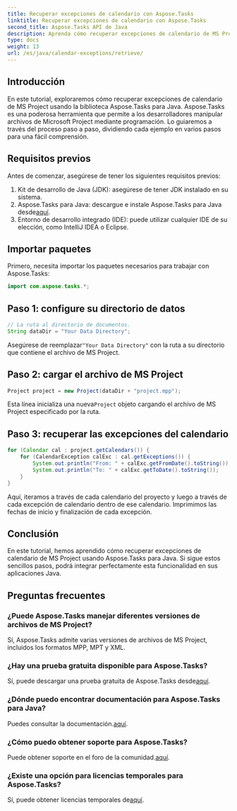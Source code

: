 ```yaml
---
title: Recuperar excepciones de calendario con Aspose.Tasks
linktitle: Recuperar excepciones de calendario con Aspose.Tasks
second_title: Aspose.Tasks API de Java
description: Aprenda cómo recuperar excepciones de calendario de MS Project usando Aspose.Tasks para Java. Tutorial paso a paso para una integración perfecta.
type: docs
weight: 13
url: /es/java/calendar-exceptions/retrieve/
---
```

## Introducción
En este tutorial, exploraremos cómo recuperar excepciones de calendario de MS Project usando la biblioteca Aspose.Tasks para Java. Aspose.Tasks es una poderosa herramienta que permite a los desarrolladores manipular archivos de Microsoft Project mediante programación. Lo guiaremos a través del proceso paso a paso, dividiendo cada ejemplo en varios pasos para una fácil comprensión.
## Requisitos previos
Antes de comenzar, asegúrese de tener los siguientes requisitos previos:
1. Kit de desarrollo de Java (JDK): asegúrese de tener JDK instalado en su sistema.
2.  Aspose.Tasks para Java: descargue e instale Aspose.Tasks para Java desde[aquí](https://releases.aspose.com/tasks/java/).
3. Entorno de desarrollo integrado (IDE): puede utilizar cualquier IDE de su elección, como IntelliJ IDEA o Eclipse.

## Importar paquetes
Primero, necesita importar los paquetes necesarios para trabajar con Aspose.Tasks:
```java
import com.aspose.tasks.*;
```
## Paso 1: configure su directorio de datos
```java
// La ruta al directorio de documentos.
String dataDir = "Your Data Directory";
```
 Asegúrese de reemplazar`"Your Data Directory"` con la ruta a su directorio que contiene el archivo de MS Project.
## Paso 2: cargar el archivo de MS Project
```java
Project project = new Project(dataDir + "project.mpp");
```
 Esta línea inicializa una nueva`Project` objeto cargando el archivo de MS Project especificado por la ruta.
## Paso 3: recuperar las excepciones del calendario
```java
for (Calendar cal : project.getCalendars()) {
    for (CalendarException calExc : cal.getExceptions()) {
        System.out.println("From: " + calExc.getFromDate().toString());
        System.out.println("To: " + calExc.getToDate().toString());
    }
}
```
Aquí, iteramos a través de cada calendario del proyecto y luego a través de cada excepción de calendario dentro de ese calendario. Imprimimos las fechas de inicio y finalización de cada excepción.

## Conclusión
En este tutorial, hemos aprendido cómo recuperar excepciones de calendario de MS Project usando Aspose.Tasks para Java. Si sigue estos sencillos pasos, podrá integrar perfectamente esta funcionalidad en sus aplicaciones Java.
## Preguntas frecuentes
### ¿Puede Aspose.Tasks manejar diferentes versiones de archivos de MS Project?
Sí, Aspose.Tasks admite varias versiones de archivos de MS Project, incluidos los formatos MPP, MPT y XML.
### ¿Hay una prueba gratuita disponible para Aspose.Tasks?
 Sí, puede descargar una prueba gratuita de Aspose.Tasks desde[aquí](https://releases.aspose.com/).
### ¿Dónde puedo encontrar documentación para Aspose.Tasks para Java?
 Puedes consultar la documentación.[aquí](https://reference.aspose.com/tasks/java/).
### ¿Cómo puedo obtener soporte para Aspose.Tasks?
 Puede obtener soporte en el foro de la comunidad.[aquí](https://forum.aspose.com/c/tasks/15).
### ¿Existe una opción para licencias temporales para Aspose.Tasks?
 Sí, puede obtener licencias temporales de[aquí](https://purchase.aspose.com/temporary-license/).